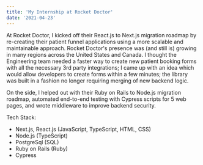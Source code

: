 ```yaml
---
title: 'My Internship at Rocket Doctor'
date: '2021-04-23'
---
```


At Rocket Doctor, I kicked off their React.js to Next.js migration
roadmap by re-creating their patient funnel applications using a
more scalable and maintainable approach. Rocket Doctor's presence was (and still is)
growing in many regions across the United States and Canada. I thought
the Engineering team needed a faster way to create new patient booking
forms with all the necessary 3rd party integrations; I came up with an idea which
would allow developers to create forms within a few minutes; the library was built
in a fashion no longer requiring merging of new backend logic.

On the side, I helped out with their Ruby on Rails to Node.js migration roadmap,
automated end-to-end testing with Cypress scripts for 5 web pages, and wrote middleware
to improve backend security.

Tech Stack:

- Next.js, React.js (JavaScript, TypeScript, HTML, CSS)
- Node.js (TypeScript)
- PostgreSql (SQL)
- Ruby on Rails (Ruby)
- Cypress
